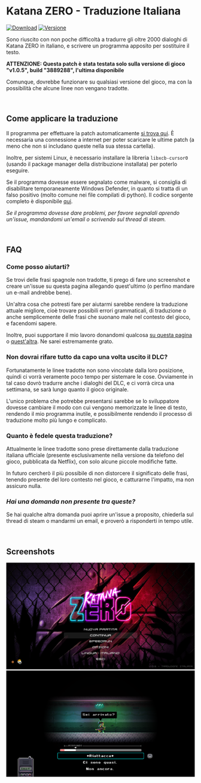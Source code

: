# Katana ZERO - Traduzione Italiana
[![Download](https://img.shields.io/github/downloads/zWolfrost/Katana-ZERO-Traduzione-Italiana/total?label=Download)](https://github.com/zWolfrost/Katana-ZERO-Traduzione-Italiana/releases/latest)
[![Versione](https://img.shields.io/github/v/release/zWolfrost/Katana-ZERO-Traduzione-Italiana?label=Versione)](https://github.com/zWolfrost/Katana-ZERO-Traduzione-Italiana/releases/latest)

Sono riuscito con non poche difficoltà a tradurre gli oltre 2000 dialoghi di Katana ZERO in italiano, e scrivere un programma apposito per sostituire il testo.

**ATTENZIONE: Questa patch è stata testata solo sulla versione di gioco "v1.0.5", build "3889288", l'ultima disponibile**

Comunque, dovrebbe funzionare su qualsiasi versione del gioco, ma con la possibilità che alcune linee non vengano tradotte.

<br>

## Come applicare la traduzione

Il programma per effettuare la patch automaticamente [si trova qui](https://github.com/zWolfrost/Katana-ZERO-Traduzione-Italiana/releases/latest). È necessaria una connessione a internet per poter scaricare le ultime patch (a meno che non si includano queste nella sua stessa cartella).

Inoltre, per sistemi Linux, è necessario installare la libreria `libxcb-cursor0` (usando il package manager della distribuzione installata) per poterlo eseguire.

Se il programma dovesse essere segnalato come malware, si consiglia di disabilitare temporaneamente Windows Defender, in quanto si tratta di un falso positivo (molto comune nei file compilati di python). Il codice sorgente completo è disponibile [qui](./patcher/patcher.py).

*Se il programma dovesse dare problemi, per favore segnalali aprendo un'issue, mandandomi un'email o scrivendo sul thread di steam.*

<br>

## FAQ
### Come posso aiutarti?
Se trovi delle frasi spagnole non tradotte, ti prego di fare uno screenshot e creare un'issue su questa pagina allegando quest'ultimo (o perfino mandare un e-mail andrebbe bene).

Un'altra cosa che potresti fare per aiutarmi sarebbe rendere la traduzione attuale migliore, cioè trovare possibili errori grammaticali, di traduzione o anche semplicemente delle frasi che suonano male nel contesto del gioco, e facendomi sapere.

Inoltre, puoi supportare il mio lavoro donandomi qualcosa [su questa pagina](https://paypal.me/zwolfrost) o [quest'altra](https://buymeacoffee.com/zwolfrost). Ne sarei estremamente grato.

### Non dovrai rifare tutto da capo una volta uscito il DLC?
Fortunatamente le linee tradotte non sono vincolate dalla loro posizione, quindi ci vorrà veramente poco tempo per sistemare le cose. Ovviamente in tal caso dovrò tradurre anche i dialoghi del DLC, e ci vorrà circa una settimana, se sarà lungo quanto il gioco originale.

L'unico problema che potrebbe presentarsi sarebbe se lo sviluppatore dovesse cambiare il modo con cui vengono memorizzate le linee di testo, rendendo il mio programma inutile, e possibilmente rendendo il processo di traduzione molto più lungo e complicato.

### Quanto è fedele questa traduzione?
Attualmente le linee tradotte sono prese direttamente dalla traduzione italiana ufficiale (presente esclusivamente nella versione da telefono del gioco, pubblicata da Netflix), con solo alcune piccole modifiche fatte.

In futuro cercherò il più possibile di non distorcere il significato delle frasi, tenendo presente del loro contesto nel gioco, e catturarne l'impatto, ma non assicuro nulla.

### *Hai una domanda non presente tra queste?*
Se hai qualche altra domanda puoi aprire un'issue a proposito, chiederla sul thread di steam o mandarmi un email, e proverò a risponderti in tempo utile.

<br>

## Screenshots
![Katana ZERO](./assets/screenshot1.png)
![Katana ZERO](./assets/screenshot2.png)

